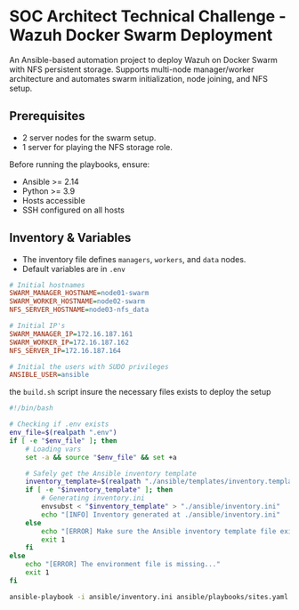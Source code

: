 # SOC Architect Technical Challenge - Wazuh Docker Swarm Deployment

An Ansible-based automation project to deploy Wazuh on Docker Swarm with NFS persistent storage. Supports multi-node manager/worker architecture and automates swarm initialization, node joining, and NFS setup.

## Prerequisites

- 2 server nodes for the swarm setup.
- 1 server for playing the NFS storage role.

Before running the playbooks, ensure:

- Ansible >= 2.14
- Python >= 3.9
- Hosts accessible
- SSH configured on all hosts


## Inventory & Variables

- The inventory file defines `managers`, `workers`, and `data` nodes.
- Default variables are in `.env`

```ini
# Initial hostnames
SWARM_MANAGER_HOSTNAME=node01-swarm
SWARM_WORKER_HOSTNAME=node02-swarm
NFS_SERVER_HOSTNAME=node03-nfs_data

# Initial IP's
SWARM_MANAGER_IP=172.16.187.161
SWARM_WORKER_IP=172.16.187.162
NFS_SERVER_IP=172.16.187.164

# Initial the users with SUDO privileges
ANSIBLE_USER=ansible
```

the `build.sh` script insure the necessary files exists to deploy the setup

```bash
#!/bin/bash

# Checking if .env exists
env_file=$(realpath ".env")
if [ -e "$env_file" ]; then
    # Loading vars
    set -a && source "$env_file" && set +a

    # Safely get the Ansible inventory template
    inventory_template=$(realpath "./ansible/templates/inventory.template.ini")
    if [ -e "$inventory_template" ]; then
        # Generating inventory.ini
        envsubst < "$inventory_template" > "./ansible/inventory.ini"
        echo "[INFO] Inventory generated at ./ansible/inventory.ini"
    else
        echo "[ERROR] Make sure the Ansible inventory template file exists..."
        exit 1
    fi
else 
    echo "[ERROR] The environment file is missing..."
    exit 1
fi

ansible-playbook -i ansible/inventory.ini ansible/playbooks/sites.yaml --ask-become -vvv

```